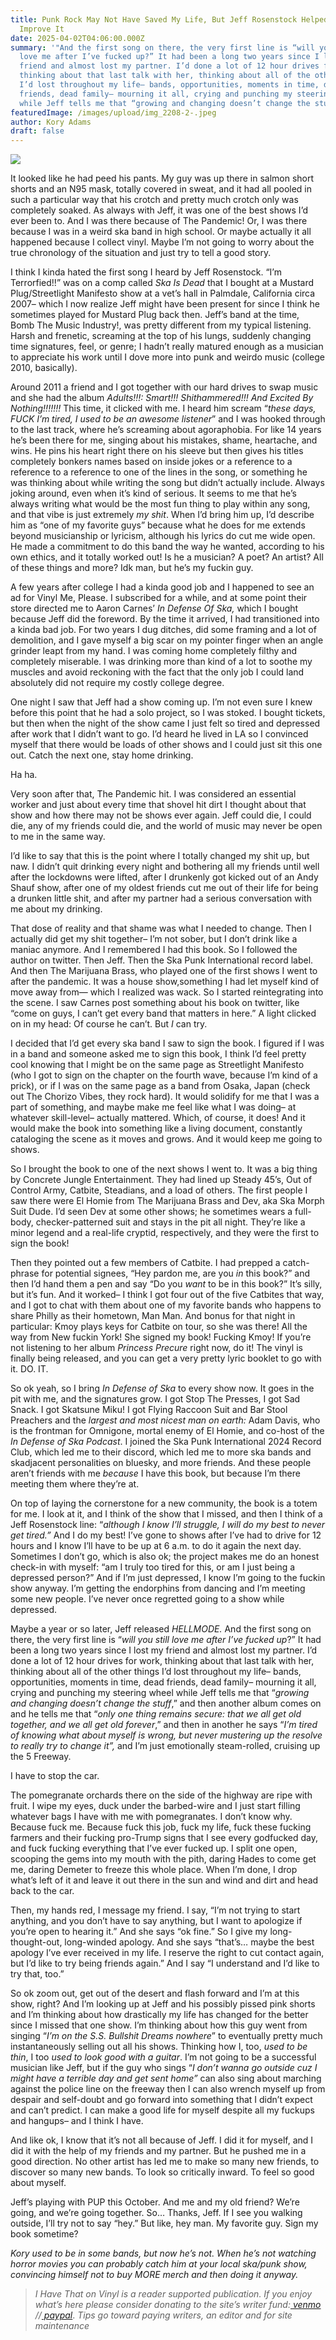 ```yaml
---
title: Punk Rock May Not Have Saved My Life, But Jeff Rosenstock Helped Me To
  Improve It
date: 2025-04-02T04:06:00.000Z
summary: '"And the first song on there, the very first line is “will you still
  love me after I’ve fucked up?” It had been a long two years since I lost my
  friend and almost lost my partner. I’d done a lot of 12 hour drives for work,
  thinking about that last talk with her, thinking about all of the other things
  I’d lost throughout my life– bands, opportunities, moments in time, dead
  friends, dead family– mourning it all, crying and punching my steering wheel
  while Jeff tells me that “growing and changing doesn’t change the stuff"'
featuredImage: /images/upload/img_2208-2-.jpeg
author: Kory Adams
draft: false
---
```

![](/images/upload/img_2208-2-.jpeg)

It looked like he had peed his pants. My guy was up there in salmon short shorts and an N95 mask, totally covered in sweat, and it had all pooled in such a particular way that his crotch and pretty much crotch only was completely soaked. As always with Jeff, it was one of the best shows I’d ever been to. And I was there because of The Pandemic! Or, I was there because I was in a weird ska band in high school. Or maybe actually it all happened because I collect vinyl. Maybe I’m not going to worry about the true chronology of the situation and just try to tell a good story.

I think I kinda hated the first song I heard by Jeff Rosenstock. “I’m Terrorfied!!” was on a comp called *Ska Is Dead* that I bought at a Mustard Plug/Streetlight Manifesto show at a vet’s hall in Palmdale, California circa 2007– which I now realize Jeff might have been present for since I think he sometimes played for Mustard Plug back then. Jeff’s band at the time, Bomb The Music Industry!, was pretty different from my typical listening. Harsh and frenetic, screaming at the top of his lungs, suddenly changing time signatures, feel, or genre; I hadn’t really matured enough as a musician to appreciate his work until I dove more into punk and weirdo music (college 2010, basically). 

Around 2011 a friend and I got together with our hard drives to swap music and she had the album *Adults!!!: Smart!!! Shithammered!!! And Excited By Nothing!!!!!!!* This time, it clicked with me. I heard him scream “*these days, FUCK I’m tired, I used to be an awesome listener*” and I was hooked through to the last track, where he’s screaming about agoraphobia. For like 14 years he’s been there for me, singing about his mistakes, shame, heartache, and wins. He pins his heart right there on his sleeve but then gives his titles completely bonkers names based on inside jokes or a reference to a reference to a reference to one of the lines in the song, or something he was thinking about while writing the song but didn’t actually include. Always joking around, even when it’s kind of serious. It seems to me that he’s always writing what would be the most fun thing to play within any song, and that vibe is just extremely *my shit*. When I’d bring him up, I’d describe him as “one of my favorite guys” because what he does for me extends beyond musicianship or lyricism, although his lyrics do cut me wide open. He made a commitment to do this band the way he wanted, according to his own ethics, and it totally worked out! Is he a musician? A poet? An artist? All of these things and more? Idk man, but he’s my fuckin guy.

A few years after college I had a kinda good job and I happened to see an ad for Vinyl Me, Please. I subscribed for a while, and at some point their store directed me to Aaron Carnes’ *In Defense Of Ska,* which I bought because Jeff did the foreword. By the time it arrived, I had transitioned into a kinda bad job. For two years I dug ditches, did some framing and a lot of demolition, and I gave myself a big scar on my pointer finger when an angle grinder leapt from my hand. I was coming home completely filthy and completely miserable. I was drinking more than kind of a lot to soothe my muscles and avoid reckoning with the fact that the only job I could land absolutely did not require my costly college degree. 

One night I saw that Jeff had a show coming up. I’m not even sure I knew before this point that he had a solo project, so I was stoked. I bought tickets, but then when the night of the show came I just felt so tired and depressed after work that I didn’t want to go. I’d heard he lived in LA so I convinced myself that there would be loads of other shows and I could just sit this one out. Catch the next one, stay home drinking. 

Ha ha.

Very soon after that, The Pandemic hit. I was considered an essential worker and just about every time that shovel hit dirt I thought about that show and how there may not be shows ever again. Jeff could die, I could die, any of my friends could die, and the world of music may never be open to me in the same way. 

I’d like to say that this is the point where I totally changed my shit up, but naw. I didn’t quit drinking every night and bothering all my friends until well after the lockdowns were lifted, after I drunkenly got kicked out of an Andy Shauf show, after one of my oldest friends cut me out of their life for being a drunken little shit, and after my partner had a serious conversation with me about my drinking.

That dose of reality and that shame was what I needed to change. Then I actually did get my shit together– I’m not sober, but I don’t drink like a maniac anymore. And I remembered I had this book. So I followed the author on twitter. Then Jeff. Then the Ska Punk International record label. And then The Marijuana Brass, who played one of the first shows I went to after the pandemic. It was a house show,something I had let myself kind of move away from— which I realized was wack. So I started reintegrating into the scene. I saw Carnes post something about his book on twitter, like “come on guys, I can’t get every band that matters in here.” A light clicked on in my head: Of course he can’t. But *I* can try. 

I decided that I’d get every ska band I saw to sign the book. I figured if I was in a band and someone asked me to sign this book, I think I’d feel pretty cool knowing that I might be on the same page as Streetlight Manifesto (who I got to sign on the chapter on the fourth wave, because I’m kind of a prick), or if I was on the same page as a band from Osaka, Japan (check out The Chorizo Vibes, they rock hard). It would solidify for me that I was a part of something, and maybe make me feel like what I was doing– at whatever skill-level– actually mattered. Which, of course, it does! And it would make the book into something like a living document, constantly cataloging the scene as it moves and grows. And it would keep me going to shows.

So I brought the book to one of the next shows I went to. It was a big thing by Concrete Jungle Entertainment. They had lined up Steady 45’s, Out of Control Army, Catbite, Steadians, and a load of others. The first people I saw there were El Homie from The Marijuana Brass and Dev, aka Ska Morph Suit Dude. I’d seen Dev at some other shows; he sometimes wears a full-body, checker-patterned suit and stays in the pit all night. They’re like a minor legend and a real-life cryptid, respectively, and they were the first to sign the book! 

Then they pointed out a few members of Catbite. I had prepped a catch-phrase for potential signees, “Hey pardon me, are you *in* this book?” and then I’d hand them a pen and say “Do you *want* to be in this book?” It’s silly, but it’s fun. And it worked– I think I got four out of the five Catbites that way, and I got to chat with them about one of my favorite bands who happens to share Philly as their hometown, Man Man. And bonus for that night in particular: Kmoy plays keys for Catbite on tour, so she was there! All the way from New fuckin York! She signed my book! Fucking Kmoy! If you’re not listening to her album *Princess Precure* right now, do it! The vinyl is finally being released, and you can get a very pretty lyric booklet to go with it. DO. IT.

So ok yeah, so I bring *In Defense of Ska* to every show now. It goes in the pit with me, and the signatures grow. I got Stop The Presses, I got Sad Snack. I got Skatsune Miku! I got Flying Raccoon Suit and Bar Stool Preachers and the *largest and most nicest man on earth:* Adam Davis, who is the frontman for Omnigone, mortal enemy of El Homie, and co-host of the *In Defense of Ska Podcast*. I joined the Ska Punk International 2024 Record Club, which led me to their discord, which led me to more ska bands and skadjacent personalities on bluesky, and more friends. And these people aren’t friends with me *because* I have this book, but because I’m there meeting them where they’re at.

On top of laying the cornerstone for a new community, the book is a totem for me. I look at it, and I think of the show that I missed, and then I think of a Jeff Rosenstock line: “*although I know I’ll struggle, I will do my best to never get tired.”* And I do my best! I’ve gone to shows after I’ve had to drive for 12 hours and I know I’ll have to be up at 6 a.m. to do it again the next day. Sometimes I don’t go, which is also ok; the project makes me do an honest check-in with myself: “am I truly too tired for this, or am I just being a depressed person?” And if I’m just depressed, I know I’m going to the fuckin show anyway. I’m getting the endorphins from dancing and I’m meeting some new people. I’ve never once regretted going to a show while depressed.

Maybe a year or so later, Jeff released *HELLMODE.* And the first song on there, the very first line is “*will you still love me after I’ve fucked up*?” It had been a long two years since I lost my friend and almost lost my partner. I’d done a lot of 12 hour drives for work, thinking about that last talk with her, thinking about all of the other things I’d lost throughout my life– bands, opportunities, moments in time, dead friends, dead family– mourning it all, crying and punching my steering wheel while Jeff tells me that “*growing and changing doesn’t change the stuff*,” and then another album comes on and he tells me that “*only one thing remains secure: that we all get old together, and we all get old forever*,” and then in another he says “*I’m tired of knowing what about myself is wrong, but never mustering up the resolve to really try to change it”,* and I’m just emotionally steam-rolled, cruising up the 5 Freeway. 

I have to stop the car. 

The pomegranate orchards there on the side of the highway are ripe with fruit. I wipe my eyes, duck under the barbed-wire and I just start filling whatever bags I have with me with pomegranates. I don’t know why. Because fuck me. Because fuck this job, fuck my life, fuck these fucking farmers and their fucking pro-Trump signs that I see every godfucked day, and fuck fucking everything that I’ve ever fucked up. I split one open, scooping the gems into my mouth with the pith, daring Hades to come get me, daring Demeter to freeze this whole place. When I’m done, I drop what’s left of it and leave it out there in the sun and wind and dirt and head back to the car.

Then, my hands red, I message my friend. I say, “I’m not trying to start anything, and you don’t have to say anything, but I want to apologize if you’re open to hearing it.” And she says “ok fine.” So I give my long-thought-out, long-winded apology. And she says “that’s… maybe the best apology I’ve ever received in my life. I reserve the right to cut contact again, but I’d like to try being friends again.” And I say “I understand and I’d like to try that, too.”

So ok zoom out, get out of the desert and flash forward and I’m at this show, right? And I’m looking up at Jeff and his possibly pissed pink shorts and I’m thinking about how drastically my life has changed for the better since I missed that one show. I’m thinking about how this guy went from singing “*I’m on the S.S. Bullshit Dreams nowhere*” to eventually pretty much instantaneously selling out all his shows. Thinking how I, too, *used to be thin*, I too *used to look good with a guitar*. I’m not going to be a successful musician like Jeff, but if the guy who sings “*I don’t wanna go outside cuz I might have a terrible day and get sent home”* can also sing about marching against the police line on the freeway then I can also wrench myself up from despair and self-doubt and go forward into something that I didn’t expect and can’t predict. I can make a good life for myself despite all my fuckups and hangups– and I think I have. 

And like ok, I know that it’s not all because of Jeff. I did it for myself, and I did it with the help of my friends and my partner. But he pushed me in a good direction. No other artist has led me to make so many new friends, to discover so many new bands. To look so critically inward. To feel so good about myself.

Jeff’s playing with PUP this October. And me and my old friend? We’re going, and we’re going together. So… Thanks, Jeff. If I see you walking outside, I’ll try not to say “hey.” But like, hey man. My favorite guy. Sign my book sometime?

*Kory used to be in some bands, but now he’s not. When he’s not watching horror movies you can probably catch him at your local ska/punk show, convincing himself not to buy MORE merch and then doing it anyway.*

> *I Have That on Vinyl is a reader supported publication. If you enjoy what’s here please consider donating to the site’s writer fund:[ venmo](https://account.venmo.com/u/Michele-Catalano2659) //[ paypal](https://www.paypal.com/paypalme/goingitaloneny?country.x=US&locale.x=en_US)*. *Tips go toward paying writers, an editor and for site maintenance*
>
>
>
>
>
>
>
>
>
>
>
>
>
>
>
>
>
>
>
>
>
>
>
>
>
>
>
>
>
